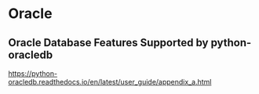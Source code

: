 # Oracle

## Oracle Database Features Supported by python-oracledb
https://python-oracledb.readthedocs.io/en/latest/user_guide/appendix_a.html
